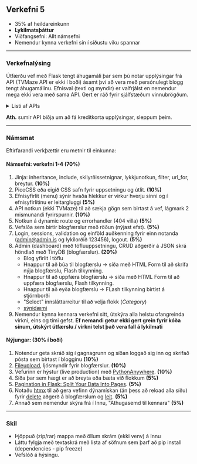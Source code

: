 ## Verkefni 5 
- 35% af heildareinkunn
- **Lykilmatsþáttur**
- Viðfangsefni: Allt námsefni
- Nemendur kynna verkefni sín í síðustu viku spannar

---

### Verkefnalýsing

Útfærðu vef með Flask tengt áhugamáli þar sem þú notar upplýsingar frá API (TVMaze API er ekki í boði) ásamt því að vera með persónulegt blogg tengt áhugamálinu. Efnisval (texti og myndir) er valfrjálst en nemendur mega ekki vera með sama API. Gert er ráð fyrir sjálfstæðum vinnubrögðum. 
<details>
<summary>Listi af APIs </summary>
  
<!-- There’s an amazing amount of data available on the Web. Many web services, like YouTube and GitHub, make their data accessible to third-party applications through an API. Here are some examples of available APIs: -->
- [Public APIs](https://github.com/public-apis/public-apis)  
- [List of free apis](https://mixedanalytics.com/blog/list-actually-free-open-no-auth-needed-apis/)
- [free for dev - apis](https://github.com/ripienaar/free-for-dev#apis-data-and-ml)

</details>

**Ath.** sumir API biðja um að fá kreditkorta upplýsingar, sleppum þeim.

---

### Námsmat 
Eftirfarandi verkþættir eru metnir til einkunna: <br>

#### Námsefni: verkefni 1-4 (70%)

1. Jinja: inheritance, include, skilyrðissetnignar, lykkjunotkun, filter, url_for, breytur. **(10%)**
1. PicoCSS eða eigið CSS safn fyrir uppsetningu og útlit. **(10%)**
1. Efnisyfirlit (menu) sýnir hvaða hlekkur er virkur hverju sinni og í efnisyfirlitinu er leitargluggi **(5%)**
1. API notkun (ekki TVMaze) til að sækja gögn sem birtast á vef, lágmark 2 mismunandi fyrirspurnir. **(10%)**
1. Notkun á dynamic route og errorhandler (404 villa) **(5%)**
1. Vefsíða sem birtir blogfærslur með röðun (nýjast efst). **(5%)**
1. Login, sessions, validation og einföld auðkenning fyrir einn notanda (admin@admin.is og lykilorðið 123456), logout. **(5%)**
1. Admin (dashboard) með töfluuppsetningu, CRUD aðgerðir á JSON skrá höndlað með TinyDB (blogfærslur). **(20%)**
   * Blog yfirlit í töflu
   * Hnappur til að búa til blogfærslu -> síða með HTML Form til að skrifa nýja blogfærslu, Flash tilkynning.
   * Hnappur til að uppfæra blogfærslu -> síða með HTML Form til að uppfæra blogfærslu, Flash tilkynning.
   * Hnappur til að eyða blogfærslu -> FLash tilkynning birtist á stjórnborði
   * "Select" innsláttarreitur til að velja flokk (_Category_)
   * [sýnidæmi](https://blog-admin-ui.netlify.app/)
1. Nemendur kynna kennara verkefni sitt, útskýra alla helstu ofangreinda virkni, eins og tími gefst.  **Ef nemandi getur ekki gert grein fyrir kóða sínum, útskýrt útfærslu / virkni telst það vera fall á lykilmati**  

#### Nýjungar: (30% í boði)

1. Notendur geta skráð sig í gagnagrunn og síðan loggað sig inn og skrifað pósta sem birtast í blogginu **(10%)** 
1. [Fileupload](https://flask.palletsprojects.com/en/2.3.x/patterns/fileuploads/), ljósmyndir fyrir blogfærslur. **(10%)**
1. Vefurinn er hýstur (live production) með [PythonAnywhere](https://www.pythonanywhere.com/). **(10%)**
1. Síða þar sem hægt er að breyta eða bæta við flokkum **(5%)**
1. [Pagination in Flask: Split Your Data Into Pages](https://www.youtube.com/watch?v=U18hO1ngZEQ).  **(5%)**
1. Notaðu [htmx](https://htmx.org/docs/) til að gera vefinn dýnamískan (án þess að reload alla síðu) fyrir [delete](https://youtu.be/O2Xd6DmcB9g?t=1996) aðgerð á blogfærslum og [leit](https://www.youtube.com/watch?v=PWEl1ysbPAY). **(5%)**
1. Annað sem nemendur skýra frá í Innu, "Athugasemd til kennara" **(5%)**

---

### Skil
- Þjöppuð (zip/rar) mappa með öllum skrám (ekki venv) á Innu
- Láttu fylgja með textaskrá með lista af söfnum sem þarf að pip install (dependencies - pip freeze)
- Vefslóð á hýsingu.
